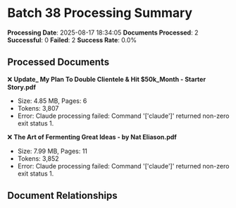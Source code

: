 # Batch 38 Processing Summary

**Processing Date**: 2025-08-17 18:34:05
**Documents Processed**: 2
**Successful**: 0
**Failed**: 2
**Success Rate**: 0.0%

## Processed Documents

❌ **Update_ My Plan To Double Clientele & Hit $50k_Month - Starter Story.pdf**
   - Size: 4.85 MB, Pages: 6
   - Tokens: 3,807
   - Error: Claude processing failed: Command '['claude']' returned non-zero exit status 1.

❌ **The Art of Fermenting Great Ideas - by Nat Eliason.pdf**
   - Size: 7.99 MB, Pages: 11
   - Tokens: 3,852
   - Error: Claude processing failed: Command '['claude']' returned non-zero exit status 1.

## Document Relationships
